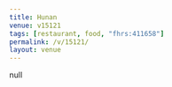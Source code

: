 ```yaml
---
title: Hunan
venue: v15121
tags: [restaurant, food, "fhrs:411658"]
permalink: /v/15121/
layout: venue
---
```

null